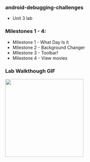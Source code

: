 ### android-debugging-challenges
- Unit 3 lab

### Milestones 1 - 4:
- Milestone 1 - What Day Is it
- Milestone 2 - Background Changer
- Milestone 3 - Toolbar!
- Milestone 4 - View movies

### Lab Walkthough GIF

<img src= "http://g.recordit.co/stlrUK0rsR.gif" width=250><br>
